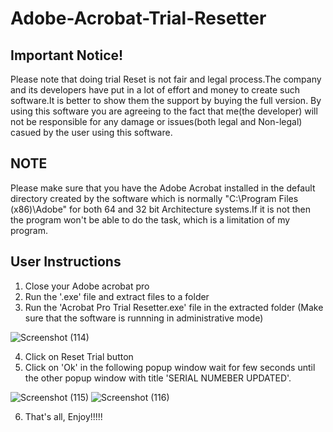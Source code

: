 # Adobe-Acrobat-Trial-Resetter

Important Notice!
--------------------------------------------------
Please note that doing trial Reset is not fair and legal process.The company and its developers have 
put in a lot of effort and money to create such software.It is better to show them the support by buying the full version.
By using this software you are agreeing to the fact that me(the developer) will not be responsible for any damage or issues(both legal and Non-legal) casued by the user using this software.

NOTE
---------------------------------------------------
Please make sure that you have the Adobe Acrobat installed in the default directory created by the software which is normally "C:\Program Files (x86)\Adobe" for both 64 and 32 bit Architecture systems.If it is not then the program won't be able to do the task, which is a limitation of my program.

User Instructions
--------------------------------------------------
1. Close your Adobe acrobat pro
2. Run the '.exe' file and extract files to a folder
3. Run the 'Acrobat Pro Trial Resetter.exe' file in the extracted folder (Make sure that the software is runnning in administrative mode)

![Screenshot (114)](https://user-images.githubusercontent.com/56044352/106393416-01aee380-641d-11eb-909b-d136c744c507.png)

4. Click on Reset Trial button
5. Click on 'Ok' in the following popup window wait for few seconds until the other popup window with title 'SERIAL NUMEBER UPDATED'.

![Screenshot (115)](https://user-images.githubusercontent.com/56044352/106393433-18553a80-641d-11eb-9913-722514ee67e1.png)
![Screenshot (116)](https://user-images.githubusercontent.com/56044352/106393443-24d99300-641d-11eb-82c7-b18197b3f3fb.png)

6. That's all, Enjoy!!!!!
